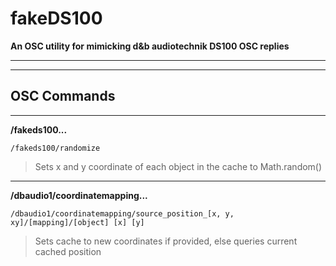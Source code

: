 # fakeDS100
**An OSC utility for mimicking d&amp;b audiotechnik DS100 OSC replies**

---
---


## OSC Commands
---

**/fakeds100...**

`/fakeds100/randomize`

> Sets x and y coordinate of each object in the cache to Math.random()

---

**/dbaudio1/coordinatemapping...**

`/dbaudio1/coordinatemapping/source_position_[x, y, xy]/[mapping]/[object] [x] [y]`

> Sets cache to new coordinates if provided, else queries current cached position